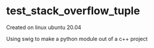 # test_stack_overflow_tuple

Created on linux ubuntu 20.04

Using swig to make a python module out of a c++ project
